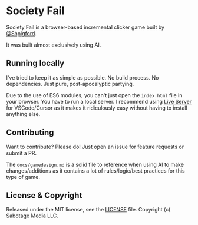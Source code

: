 # Society Fail

Society Fail is a browser-based incremental clicker game built by [@Shpigford](https://twitter.com/Shpigford).

It was built almost exclusively using AI.

## Running locally

I've tried to keep it as simple as possible. No build process. No dependencies. Just pure, post-apocalyptic partying.

Due to the use of ES6 modules, you can't just open the `index.html` file in your browser. You have to run a local server. I recommend using [Live Server](https://marketplace.visualstudio.com/items?itemName=ritwickdey.LiveServer) for VSCode/Cursor as it makes it ridiculously easy without having to install anything else.

## Contributing

Want to contribute? Please do! Just open an issue for feature requests or submit a PR.

The `docs/gamedesign.md` is a solid file to reference when using AI to make changes/additions as it contains a lot of rules/logic/best practices for this type of game.

## License & Copyright

Released under the MIT license, see the [LICENSE](https://github.com/Shpigford/society-fail/blob/main/LICENSE) file. Copyright (c) Sabotage Media LLC.
